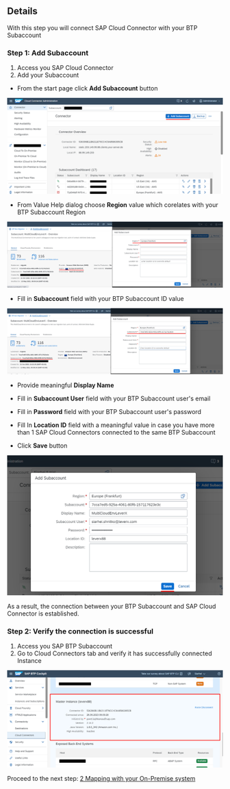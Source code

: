 ## Details

With this step you will connect SAP Cloud Connector with your BTP Subaccount


### Step 1: Add Subaccount

1. Access you SAP Cloud Connector
2. Add your Subaccount

- From the start page click **Add Subaccount** button

![add subaccount](./Images/1.2.1.png "add subaccount")

- From Value Help dialog choose **Region** value which corelates with your BTP Subaccount Region

![choose Region](./Images/1.2.2.png "choose Region")

- Fill in **Subaccount** field with your BTP Subaccount ID value

![provide Subaccount](./Images/1.2.3.png "provide Subaccount")

- Provide meaningful **Display Name** 

- Fill in **Subaccount User** field with your BTP Subaccount user's email
- Fill in **Password** field with your BTP Subaccount user's password
- Fill In **Location ID** field with a meaningful value in case you have more than 1 SAP Cloud Connectors connected to the same BTP Subaccount 
- Click **Save** button

![save Subaccount](./Images/1.2.4.png "save Subaccount")

As a result, the connection between your BTP Subaccount and SAP Cloud Connector is established.


### Step 2: Verify the connection is successful

1. Access you SAP BTP Subaccount
2. Go to Cloud Connectors tab and verify it has successfully connected Instance

![successful connection](./Images/2.1.1.png "successful connection")


Proceed to the next step: [2 Mapping with your On-Premise system](https://github.com/Sereg20/Task_Center/blob/master/SCC_config/2%20Mapping/README.md)
